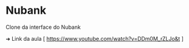 # Nubank
Clone da interface do Nubank

➜ Link da aula [ https://www.youtube.com/watch?v=DDm0M_rZLJo&t ]
